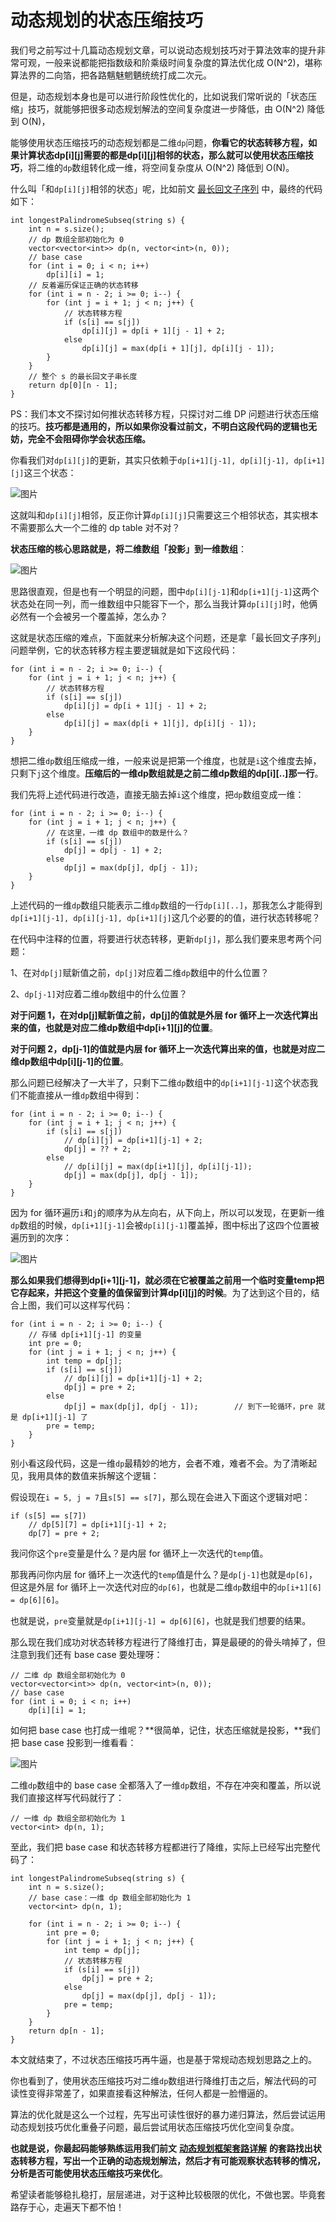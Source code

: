 # 动态规划的状态压缩技巧

我们号之前写过十几篇动态规划文章，可以说动态规划技巧对于算法效率的提升非常可观，一般来说都能把指数级和阶乘级时间复杂度的算法优化成 O(N^2)，堪称算法界的二向箔，把各路魑魅魍魉统统打成二次元。

但是，动态规划本身也是可以进行阶段性优化的，比如说我们常听说的「状态压缩」技巧，就能够把很多动态规划解法的空间复杂度进一步降低，由 O(N^2) 降低到 O(N)，

能够使用状态压缩技巧的动态规划都是二维`dp`问题，**你看它的状态转移方程，如果计算状态dp[i][j]需要的都是dp[i][j]相邻的状态，那么就可以使用状态压缩技巧**，将二维的`dp`数组转化成一维，将空间复杂度从 O(N^2) 降低到 O(N)。

什么叫「和`dp[i][j]`相邻的状态」呢，比如前文 [最长回文子序列](http://mp.weixin.qq.com/s?__biz=MzAxODQxMDM0Mw==&mid=2247484666&idx=1&sn=e3305be9513eaa16f7f1568c0892a468&chksm=9bd7faf2aca073e4f08332a706b7c10af877fee3993aac4dae86d05783d3d0df31844287104e&scene=21#wechat_redirect) 中，最终的代码如下：

```
int longestPalindromeSubseq(string s) {
    int n = s.size();
    // dp 数组全部初始化为 0
    vector<vector<int>> dp(n, vector<int>(n, 0));
    // base case
    for (int i = 0; i < n; i++)
        dp[i][i] = 1;
    // 反着遍历保证正确的状态转移
    for (int i = n - 2; i >= 0; i--) {
        for (int j = i + 1; j < n; j++) {
            // 状态转移方程
            if (s[i] == s[j])
                dp[i][j] = dp[i + 1][j - 1] + 2;
            else
                dp[i][j] = max(dp[i + 1][j], dp[i][j - 1]);
        }
    }
    // 整个 s 的最长回文子串长度
    return dp[0][n - 1];
}
```

PS：我们本文不探讨如何推状态转移方程，只探讨对二维 DP 问题进行状态压缩的技巧。**技巧都是通用的，所以如果你没看过前文，不明白这段代码的逻辑也无妨，完全不会阻碍你学会状态压缩。**

你看我们对`dp[i][j]`的更新，其实只依赖于`dp[i+1][j-1], dp[i][j-1], dp[i+1][j]`这三个状态：

![图片](动态规划的状态压缩技巧.assets/640-1647489192767.jpg)

这就叫和`dp[i][j]`相邻，反正你计算`dp[i][j]`只需要这三个相邻状态，其实根本不需要那么大一个二维的 dp table 对不对？

**状态压缩的核心思路就是，将二维数组「投影」到一维数组**：

![图片](动态规划的状态压缩技巧.assets/640-1647489192955.jpg)

思路很直观，但是也有一个明显的问题，图中`dp[i][j-1]`和`dp[i+1][j-1]`这两个状态处在同一列，而一维数组中只能容下一个，那么当我计算`dp[i][j]`时，他俩必然有一个会被另一个覆盖掉，怎么办？

这就是状态压缩的难点，下面就来分析解决这个问题，还是拿「最长回文子序列」问题举例，它的状态转移方程主要逻辑就是如下这段代码：

```
for (int i = n - 2; i >= 0; i--) {
    for (int j = i + 1; j < n; j++) {
        // 状态转移方程
        if (s[i] == s[j])
            dp[i][j] = dp[i + 1][j - 1] + 2;
        else
            dp[i][j] = max(dp[i + 1][j], dp[i][j - 1]);
    }
}
```

想把二维`dp`数组压缩成一维，一般来说是把第一个维度，也就是`i`这个维度去掉，只剩下`j`这个维度。**压缩后的一维dp数组就是之前二维dp数组的dp[i][..]那一行**。

我们先将上述代码进行改造，直接无脑去掉`i`这个维度，把`dp`数组变成一维：

```
for (int i = n - 2; i >= 0; i--) {
    for (int j = i + 1; j < n; j++) {
        // 在这里，一维 dp 数组中的数是什么？
        if (s[i] == s[j])
            dp[j] = dp[j - 1] + 2;
        else
            dp[j] = max(dp[j], dp[j - 1]);
    }
}
```

上述代码的一维`dp`数组只能表示二维`dp`数组的一行`dp[i][..]`，那我怎么才能得到`dp[i+1][j-1], dp[i][j-1], dp[i+1][j]`这几个必要的的值，进行状态转移呢？

在代码中注释的位置，将要进行状态转移，更新`dp[j]`，那么我们要来思考两个问题：

1、在对`dp[j]`赋新值之前，`dp[j]`对应着二维`dp`数组中的什么位置？

2、`dp[j-1]`对应着二维`dp`数组中的什么位置？

**对于问题 1，在对dp[j]赋新值之前，dp[j]的值就是外层 for 循环上一次迭代算出来的值，也就是对应二维dp数组中dp[i+1][j]的位置**。

**对于问题 2，dp[j-1]的值就是内层 for 循环上一次迭代算出来的值，也就是对应二维dp数组中dp[i][j-1]的位置**。

那么问题已经解决了一大半了，只剩下二维`dp`数组中的`dp[i+1][j-1]`这个状态我们不能直接从一维`dp`数组中得到：

```
for (int i = n - 2; i >= 0; i--) {
    for (int j = i + 1; j < n; j++) {
        if (s[i] == s[j])
            // dp[i][j] = dp[i+1][j-1] + 2;
            dp[j] = ?? + 2;
        else
            // dp[i][j] = max(dp[i+1][j], dp[i][j-1]);
            dp[j] = max(dp[j], dp[j - 1]);
    }
}
```

因为 for 循环遍历`i`和`j`的顺序为从左向右，从下向上，所以可以发现，在更新一维`dp`数组的时候，`dp[i+1][j-1]`会被`dp[i][j-1]`覆盖掉，图中标出了这四个位置被遍历到的次序：

![图片](动态规划的状态压缩技巧.assets/640-1647489192974.jpg)

**那么如果我们想得到dp[i+1][j-1]，就必须在它被覆盖之前用一个临时变量temp把它存起来，并把这个变量的值保留到计算dp[i][j]的时候**。为了达到这个目的，结合上图，我们可以这样写代码：

```
for (int i = n - 2; i >= 0; i--) {
    // 存储 dp[i+1][j-1] 的变量
    int pre = 0;
    for (int j = i + 1; j < n; j++) {
        int temp = dp[j];
        if (s[i] == s[j])
            // dp[i][j] = dp[i+1][j-1] + 2;
            dp[j] = pre + 2;
        else
            dp[j] = max(dp[j], dp[j - 1]);        // 到下一轮循环，pre 就是 dp[i+1][j-1] 了
        pre = temp;
    }
}
```

别小看这段代码，这是一维`dp`最精妙的地方，会者不难，难者不会。为了清晰起见，我用具体的数值来拆解这个逻辑：

假设现在`i = 5, j = 7`且`s[5] == s[7]`，那么现在会进入下面这个逻辑对吧：

```
if (s[5] == s[7])
    // dp[5][7] = dp[i+1][j-1] + 2;
    dp[7] = pre + 2;
```

我问你这个`pre`变量是什么？是内层 for 循环上一次迭代的`temp`值。

那我再问你内层 for 循环上一次迭代的`temp`值是什么？是`dp[j-1]`也就是`dp[6]`，但这是外层 for 循环上一次迭代对应的`dp[6]`，也就是二维`dp`数组中的`dp[i+1][6] = dp[6][6]`。

也就是说，`pre`变量就是`dp[i+1][j-1] = dp[6][6]`，也就是我们想要的结果。

那么现在我们成功对状态转移方程进行了降维打击，算是最硬的的骨头啃掉了，但注意到我们还有 base case 要处理呀：

```
// 二维 dp 数组全部初始化为 0
vector<vector<int>> dp(n, vector<int>(n, 0));
// base case
for (int i = 0; i < n; i++)
    dp[i][i] = 1;
```

如何把 base case 也打成一维呢？**很简单，记住，状态压缩就是投影，**我们把 base case 投影到一维看看：

![图片](动态规划的状态压缩技巧.assets/640-1647489193826.jpg)

二维`dp`数组中的 base case 全都落入了一维`dp`数组，不存在冲突和覆盖，所以说我们直接这样写代码就行了：

```
// 一维 dp 数组全部初始化为 1
vector<int> dp(n, 1);
```

至此，我们把 base case 和状态转移方程都进行了降维，实际上已经写出完整代码了：

```
int longestPalindromeSubseq(string s) {
    int n = s.size();
    // base case：一维 dp 数组全部初始化为 1
    vector<int> dp(n, 1);

    for (int i = n - 2; i >= 0; i--) {
        int pre = 0;
        for (int j = i + 1; j < n; j++) {
            int temp = dp[j];
            // 状态转移方程
            if (s[i] == s[j])
                dp[j] = pre + 2;
            else
                dp[j] = max(dp[j], dp[j - 1]);
            pre = temp;
        }
    }
    return dp[n - 1];
}
```

本文就结束了，不过状态压缩技巧再牛逼，也是基于常规动态规划思路之上的。

你也看到了，使用状态压缩技巧对二维`dp`数组进行降维打击之后，解法代码的可读性变得非常差了，如果直接看这种解法，任何人都是一脸懵逼的。

算法的优化就是这么一个过程，先写出可读性很好的暴力递归算法，然后尝试运用动态规划技巧优化重叠子问题，最后尝试用状态压缩技巧优化空间复杂度。

**也就是说，你最起码能够熟练运用我们前文** [**动态规划框架套路详解**](http://mp.weixin.qq.com/s?__biz=MzAxODQxMDM0Mw==&mid=2247484731&idx=1&sn=f1db6dee2c8e70c42240aead9fd224e6&chksm=9bd7fb33aca07225bee0b23a911c30295e0b90f393af75eca377caa4598ffb203549e1768336&scene=21#wechat_redirect) **的套路找出状态转移方程，写出一个正确的动态规划解法，然后才有可能观察状态转移的情况，分析是否可能使用状态压缩技巧来优化**。

希望读者能够稳扎稳打，层层递进，对于这种比较极限的优化，不做也罢。毕竟套路存于心，走遍天下都不怕！